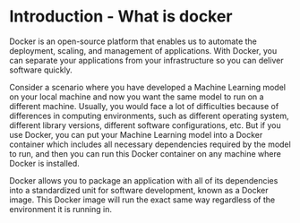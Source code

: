 # Introduction - What is docker

Docker is an open-source platform that enables us to automate the deployment, scaling, and management of applications. With Docker, you can separate your applications from your infrastructure so you can deliver software quickly.

Consider a scenario where you have developed a Machine Learning model on your local machine and now you want the same model to run on a different machine. Usually, you would face a lot of difficulties because of differences in computing environments, such as different operating system, different library versions, different software configurations, etc. But if you use Docker, you can put your Machine Learning model into a Docker container which includes all necessary dependencies required by the model to run, and then you can run this Docker container on any machine where Docker is installed.

Docker allows you to package an application with all of its dependencies into a standardized unit for software development, known as a Docker image. This Docker image will run the exact same way regardless of the environment it is running in.

